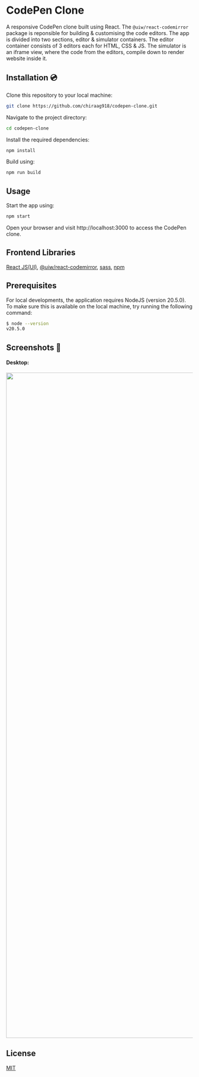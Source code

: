 # CodePen Clone

A responsive CodePen clone built using React. The `@uiw/react-codemirror` package is reponsible for building & customising the code editors. The app is divided into two sections, editor & simulator containers. The editor container consists of 3 editors each for HTML, CSS & JS. The simulator is an iframe view, where the code from the editors, compile down to render website inside it.


## Installation 💿

Clone this repository to your local machine:

```bash
git clone https://github.com/chiraag918/codepen-clone.git
```

Navigate to the project directory:

```bash
cd codepen-clone
```

Install the required dependencies:

```bash
npm install
```

Build using:

```bash
npm run build
```


## Usage 

Start the app using:

```bash
npm start
```

Open your browser and visit http://localhost:3000 to access the CodePen clone.


## Frontend Libraries

[React JS(UI)](https://reactjs.org/docs/getting-started.html),
[@uiw/react-codemirror](https://www.npmjs.com/package/@uiw/react-codemirror),
[sass](https://sass-lang.com/documentation/),
[npm](https://www.npmjs.com/)


## Prerequisites

For local developments, the application requires NodeJS (version 20.5.0). To make sure this is available on the local machine, try running the following command:

```bash
$ node --version
v20.5.0
```


## Screenshots 📸

#### Desktop:

<img width="1792" src="">

<a name="license"></a>

## License

[MIT](https://choosealicense.com/licenses/mit/)
